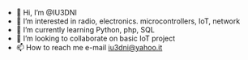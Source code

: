 - 👋 Hi, I’m @IU3DNI
- 👀 I’m interested in radio, electronics. microcontrollers, IoT, network
- 🌱 I’m currently learning Python, php, SQL
- 💞️ I’m looking to collaborate on basic IoT project
- 📫 How to reach me e-mail iu3dni@yahoo.it

<!---
IU3DNI/IU3DNI is a ✨ special ✨ repository because its `README.md` (this file) appears on your GitHub profile.
You can click the Preview link to take a look at your changes.
--->

